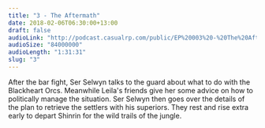 ```yaml
---
title: "3 - The Aftermath"
date: 2018-02-06T06:30:00+13:00
draft: false
audioLink: "http://podcast.casualrp.com/public/EP%20003%20-%20The%20Aftermath.mp3"
audioSize: "84000000"
audioLength: "1:31:31"
slug: "3"
---
```

After the bar fight, Ser Selwyn talks to the guard about what to do with the Blackheart Orcs. Meanwhile Leila's friends give her some advice on how to politically manage the situation. Ser Selwyn then goes over the details of the plan to retrieve the settlers with his superiors. They rest and rise extra early to depart Shinrin for the wild trails of the jungle.
